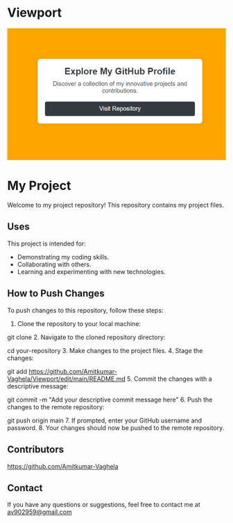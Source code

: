 # Viewport
![viewport](https://github.com/Amitkumar-Vaghela/Viewport/blob/main/viewport.png)

# My Project
Welcome to my project repository! This repository contains my project files.

## Uses
This project is intended for:
- Demonstrating my coding skills.
- Collaborating with others.
- Learning and experimenting with new technologies.

## How to Push Changes
To push changes to this repository, follow these steps:
1. Clone the repository to your local machine:

git clone 
2. Navigate to the cloned repository directory:

cd your-repository
3. Make changes to the project files.
4. Stage the changes:

git add https://github.com/Amitkumar-Vaghela/Viewport/edit/main/README.md
5. Commit the changes with a descriptive message:

git commit -m "Add your descriptive commit message here"
6. Push the changes to the remote repository:

git push origin main
7. If prompted, enter your GitHub username and password.
8. Your changes should now be pushed to the remote repository.

## Contributors
https://github.com/Amitkumar-Vaghela

## Contact
If you have any questions or suggestions, feel free to contact me at av902959@gmail.com









